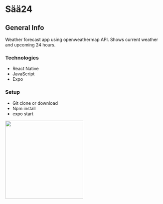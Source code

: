 
# Sää24



## General Info
Weather forecast app using openweathermap API. 
Shows current weather and upcoming 24 hours.

### Technologies

* React Native
* JavaScript
* Expo


### Setup

* Git clone or download
* Npm install
* expo start
<img src="https://user-images.githubusercontent.com/51227125/68129949-2dde6a80-ff23-11e9-934e-bfbd80b3a76c.png" width="250"/>
